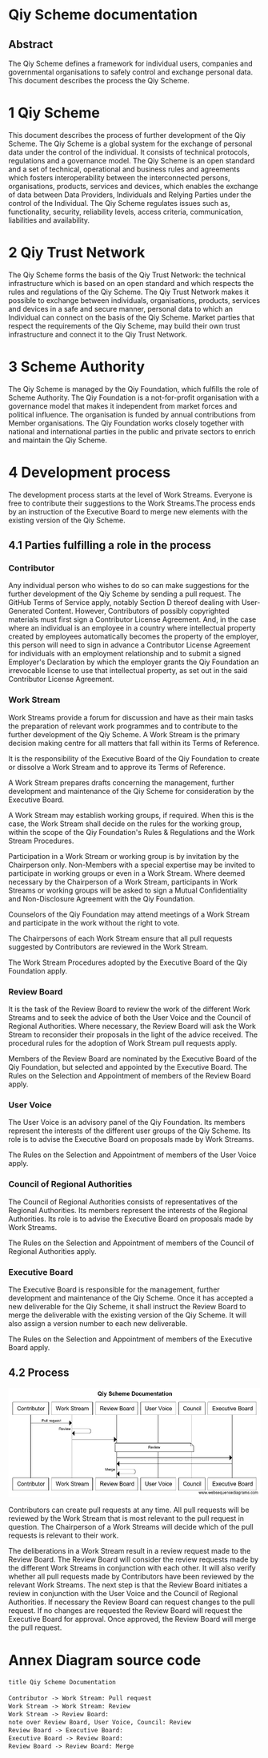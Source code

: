 # Qiy Scheme documentation

## Abstract
The Qiy Scheme defines a framework for individual users, companies and governmental organisations to safely control and exchange personal data. This document describes the process the Qiy Scheme.

# 1 Qiy Scheme
This document describes the process of further development of the Qiy Scheme. The Qiy Scheme is a global system for the exchange of personal data under the control of the individual. It consists of technical protocols, regulations and a governance model. The Qiy Scheme is an open standard and a set of technical, operational and business rules and agreements which fosters interoperability between the interconnected persons, organisations, products, services and devices, which enables the exchange of data between Data Providers, Individuals and Relying Parties under the control of the Individual. The Qiy Scheme regulates issues such as, functionality, security, reliability levels, access criteria, communication, liabilities and availability.

# 2 Qiy Trust Network
The Qiy Scheme forms the basis of the Qiy Trust Network: the technical infrastructure which is based on an open standard and which respects the rules and regulations of the Qiy Scheme. The Qiy Trust Network makes it possible to exchange between individuals, organisations, products, services and devices in a safe and secure manner, personal data to which an Individual can connect on the basis of the Qiy Scheme. Market parties that respect the requirements of the Qiy Scheme, may build their own trust infrastructure and connect it to the Qiy Trust Network.

# 3 Scheme Authority
The Qiy Scheme is managed by the Qiy Foundation, which fulfills the role of Scheme Authority. The Qiy Foundation is a not-for-profit organisation with a governance model that makes it independent from market forces and political influence. The organisation is funded by annual contributions from Member organisations. The Qiy Foundation works closely together with national and international parties in the public and private sectors to enrich and maintain the Qiy Scheme. 

# 4 Development process
The development process starts at the level of Work Streams. Everyone is free to contribute their suggestions to the Work Streams.The process ends by an instruction of the Executive Board to merge new elements with the existing version of the Qiy Scheme.

## 4.1 Parties fulfilling a role in the process

### Contributor
Any individual person who wishes to do so can make suggestions for the further development of the Qiy Scheme by sending a pull request. The GitHub Terms of Service apply, notably Section D thereof dealing with User-Generated Content. However, Contributors of possibly copyrighted materials must first sign a Contributor License Agreement. And, in the case where an individual is an employee in a country where intellectual property created by employees automatically becomes the property of the employer, this person will need to sign in advance a Contributor License Agreement for individuals with an employment relationship and to submit a signed Employer's Declaration by which the employer grants the Qiy Foundation an irrevocable license to use that intellectual property, as set out in the said Contributor License Agreement.

### Work Stream
Work Streams provide a forum for discussion and have as their main tasks the preparation of relevant work programmes and to contribute to the further development of the Qiy Scheme. A Work Stream is the primary decision making centre for all matters that fall within its Terms of Reference.

It is the responsibility of the Executive Board of the Qiy Foundation to create or dissolve a Work Stream and to approve its Terms of Reference.

A Work Stream prepares drafts concerning the management, further development and maintenance of the Qiy Scheme for consideration by the Executive Board.

A Work Stream may establish working groups, if required. When this is the case, the Work Stream shall decide on the rules for the working group, within the scope of the Qiy Foundation's Rules & Regulations and the Work Stream Procedures.

Participation in a Work Stream or working group is by invitation by the Chairperson only. Non-Members with a special expertise may be invited to participate in working groups or even in a Work Stream. Where deemed necessary by the Chairperson of a Work Stream, participants in Work Streams or working groups will be asked to sign a Mutual Confidentiality and Non-Disclosure Agreement with the Qiy Foundation.

Counselors of the Qiy Foundation may attend meetings of a Work Stream and participate in the work without the right to vote.

The Chairpersons of each Work Stream ensure that all pull requests suggested by Contributors are reviewed in the Work Stream.

The Work Stream Procedures adopted by the Executive Board of the Qiy Foundation apply.

### Review Board
It is the task of the Review Board to review the work of the different Work Streams and to seek the advice of both the User Voice and the Council of Regional Authorities. Where necessary, the Review Board will ask the Work Stream to reconsider their proposals in the light of the advice received. The procedural rules for the adoption of Work Stream pull requests apply.

Members of the Review Board are nominated by the Executive Board of the Qiy Foundation, but selected and appointed by the Executive Board. The Rules on the Selection and Appointment of members of the Review Board apply.

### User Voice
The User Voice is an advisory panel of the Qiy Foundation. Its members represent the interests of the different user groups of the Qiy Scheme. Its role is to advise the Executive Board on proposals made by Work Streams.

The Rules on the Selection and Appointment of members of the User Voice apply.

### Council of Regional Authorities
The Council of Regional Authorities consists of representatives of the Regional Authorities. Its members represent the interests of the Regional Authorities. Its role is to advise the Executive Board on proposals made by Work Streams.

The Rules on the Selection and Appointment of members of the Council of Regional Authorities apply.

### Executive Board
The Executive Board is responsible for the management, further development and maintenance of the Qiy Scheme. Once it has accepted a new deliverable for the Qiy Scheme, it shall instruct the Review Board to merge the deliverable with the existing version of the Qiy Scheme. It will also assign a version number to each new deliverable.

The Rules on the Selection and Appointment of members of the Executive Board apply.


## 4.2 Process

![Qiy Scheme documentation process](./images/qiy-scheme-documentation.png)

Contributors can create pull requests at any time. All pull requests will be reviewed by the Work Stream that is most relevant to the pull request in question. The Chairperson of a Work Streams will decide which of the pull requests is relevant to their work.

The deliberations in a Work Stream result in a review request made to the Review Board. The Review Board will consider the review requests made by the different Work Streams in conjunction with each other. It will also verify whether all pull requests made by Contributors have been reviewed by the relevant Work Streams. The next step is that the Review Board initiates a review in conjunction with the User Voice and the Council of Regional Authorities. If necessary the Review Board can request changes to the pull request. If no changes are requested the Review Board will request the Executive Board for approval. Once approved, the Review Board will merge the pull request.


# Annex Diagram source code
```
title Qiy Scheme Documentation

Contributor -> Work Stream: Pull request
Work Stream -> Work Stream: Review
Work Stream -> Review Board: 
note over Review Board, User Voice, Council: Review
Review Board -> Executive Board:
Executive Board -> Review Board:
Review Board -> Review Board: Merge
```

